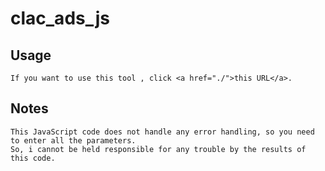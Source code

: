 # clac_ads_js
## Usage 
    If you want to use this tool , click <a href="./">this URL</a>.    
    
## Notes
    This JavaScript code does not handle any error handling, so you need to enter all the parameters.  
    So, i cannot be held responsible for any trouble by the results of this code.
